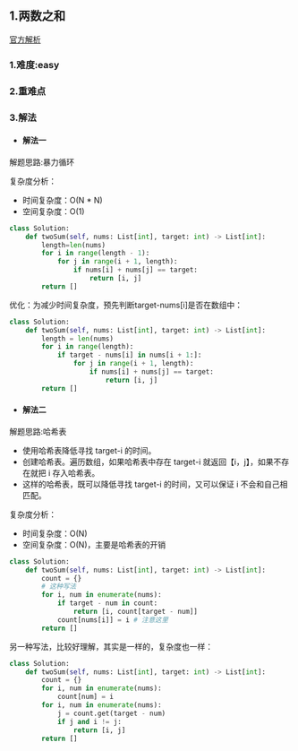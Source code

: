 ## 1.两数之和

[官方解析](<>)

### 1.难度:easy

### 2.重难点

### 3.解法

* #### 解法一

解题思路:暴力循环

复杂度分析：

* 时间复杂度：O(N * N)
* 空间复杂度：O(1)

```python
class Solution:
    def twoSum(self, nums: List[int], target: int) -> List[int]:
        length=len(nums)
        for i in range(length - 1):
            for j in range(i + 1, length):
                if nums[i] + nums[j] == target:
                    return [i, j]
        return []
```

优化：为减少时间复杂度，预先判断target-nums[i]是否在数组中：

```python
class Solution:
    def twoSum(self, nums: List[int], target: int) -> List[int]:
        length = len(nums)
        for i in range(length):
            if target - nums[i] in nums[i + 1:]:
                for j in range(i + 1, length):
                    if nums[i] + nums[j] == target:
                        return [i, j]
        return []
```

* #### 解法二

解题思路:哈希表<br/>

* 使用哈希表降低寻找 target-i 的时间。
* 创建哈希表。遍历数组，如果哈希表中存在  target-i 就返回【i，j】，如果不存在就把 i 存入哈希表。
* 这样的哈希表，既可以降低寻找 target-i 的时间，又可以保证 i 不会和自己相匹配。

复杂度分析：

* 时间复杂度：O(N)
* 空间复杂度：O(N)，主要是哈希表的开销

```python
class Solution:
    def twoSum(self, nums: List[int], target: int) -> List[int]:
        count = {}
        # 这种写法
        for i, num in enumerate(nums):
            if target - num in count:
                return [i, count[target - num]]
            count[nums[i]] = i # 注意这里
        return []
```

另一种写法，比较好理解，其实是一样的，复杂度也一样：

```python
class Solution:
    def twoSum(self, nums: List[int], target: int) -> List[int]:
        count = {}
        for i, num in enumerate(nums):
            count[num] = i
        for i, num in enumerate(nums):
            j = count.get(target - num)
            if j and i != j:
                return [i, j]
        return []
```
